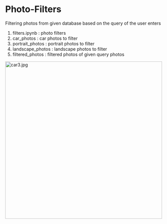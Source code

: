 # Photo-Filters
Filtering photos from given database based on the query of the user enters
1. filters.ipynb : photo filters 
2. car_photos : car photos to filter
3. portrait_photos : portrait photos to filter
4. landscape_photos : landscape photos to filter
5. filtered_photos : filtered photos of given query photos 

<img src="/onurergun316/Photo-Filters/blob/master/car_photos/car3.jpg?raw=true" alt="car3.jpg" width="500" height="500">
